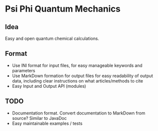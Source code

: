 # Psi Phi Quantum Mechanics

## Idea

Easy and open quantum chemical calculations.

## Format

- Use INI format for input files, for easy manageable keywords and parameters
- Use MarkDown formation for output files for easy readability of output data, including clear instructions on what articles/methods to cite
- Easy Input and Output API (modules)

## TODO

- Documentation format. Convert documentation to MarkDown from source? Similar to JavaDoc
- Easy maintainable examples / tests

